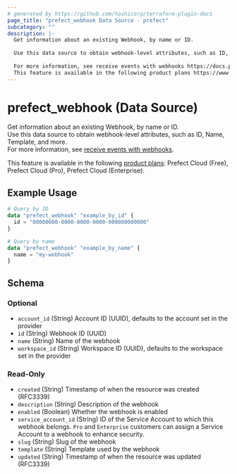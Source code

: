 ```yaml
---
# generated by https://github.com/hashicorp/terraform-plugin-docs
page_title: "prefect_webhook Data Source - prefect"
subcategory: ""
description: |-
  Get information about an existing Webhook, by name or ID.
  
  Use this data source to obtain webhook-level attributes, such as ID, Name, Template, and more.
  
  For more information, see receive events with webhooks https://docs.prefect.io/v3/automate/events/webhook-triggers.
  This feature is available in the following product plans https://www.prefect.io/pricing: Prefect Cloud (Free), Prefect Cloud (Pro), Prefect Cloud (Enterprise).
---
```


# prefect_webhook (Data Source)

Get information about an existing Webhook, by name or ID.
<br>
Use this data source to obtain webhook-level attributes, such as ID, Name, Template, and more.
<br>
For more information, see [receive events with webhooks](https://docs.prefect.io/v3/automate/events/webhook-triggers).


This feature is available in the following [product plans](https://www.prefect.io/pricing): Prefect Cloud (Free), Prefect Cloud (Pro), Prefect Cloud (Enterprise).

## Example Usage

```terraform
# Query by ID
data "prefect_webhook" "example_by_id" {
  id = "00000000-0000-0000-0000-000000000000"
}

# Query by name
data "prefect_webhook" "example_by_name" {
  name = "my-webhook"
}
```

<!-- schema generated by tfplugindocs -->
## Schema

### Optional

- `account_id` (String) Account ID (UUID), defaults to the account set in the provider
- `id` (String) Webhook ID (UUID)
- `name` (String) Name of the webhook
- `workspace_id` (String) Workspace ID (UUID), defaults to the workspace set in the provider

### Read-Only

- `created` (String) Timestamp of when the resource was created (RFC3339)
- `description` (String) Description of the webhook
- `enabled` (Boolean) Whether the webhook is enabled
- `service_account_id` (String) ID of the Service Account to which this webhook belongs. `Pro` and `Enterprise` customers can assign a Service Account to a webhook to enhance security.
- `slug` (String) Slug of the webhook
- `template` (String) Template used by the webhook
- `updated` (String) Timestamp of when the resource was updated (RFC3339)
